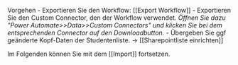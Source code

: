 Vorgehen
	- Exportieren Sie den Workflow: [[Export Workflow]]
	- Exportieren Sie den Custom Connector, den der Workflow verwendet.
		*Öffnen Sie dazu "Power Automate>>Data>>Custom Connectors" und klicken Sie bei dem entsprechenden Connector auf den Downloadbutton.*
	- Übergeben Sie ggf geänderte Kopf-Daten der Studentenliste.
		-> [[Sharepointliste einrichten]]

Im Folgenden können Sie mit dem [[Import]] fortsetzen.

